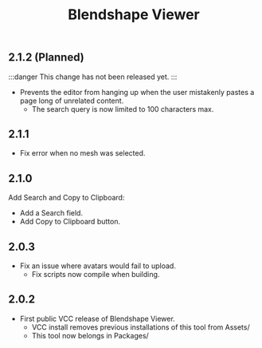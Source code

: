 ﻿---
title: Blendshape Viewer
---

## 2.1.2 (Planned)

:::danger
This change has not been released yet.
:::

- Prevents the editor from hanging up when the user mistakenly pastes a page long of unrelated content.
  - The search query is now limited to 100 characters max.

## 2.1.1

- Fix error when no mesh was selected.

## 2.1.0

Add Search and Copy to Clipboard:
- Add a Search field.
- Add Copy to Clipboard button.

## 2.0.3

- Fix an issue where avatars would fail to upload.
  - Fix scripts now compile when building.

## 2.0.2

- First public VCC release of Blendshape Viewer.
  - VCC install removes previous installations of this tool from Assets/
  - This tool now belongs in Packages/
